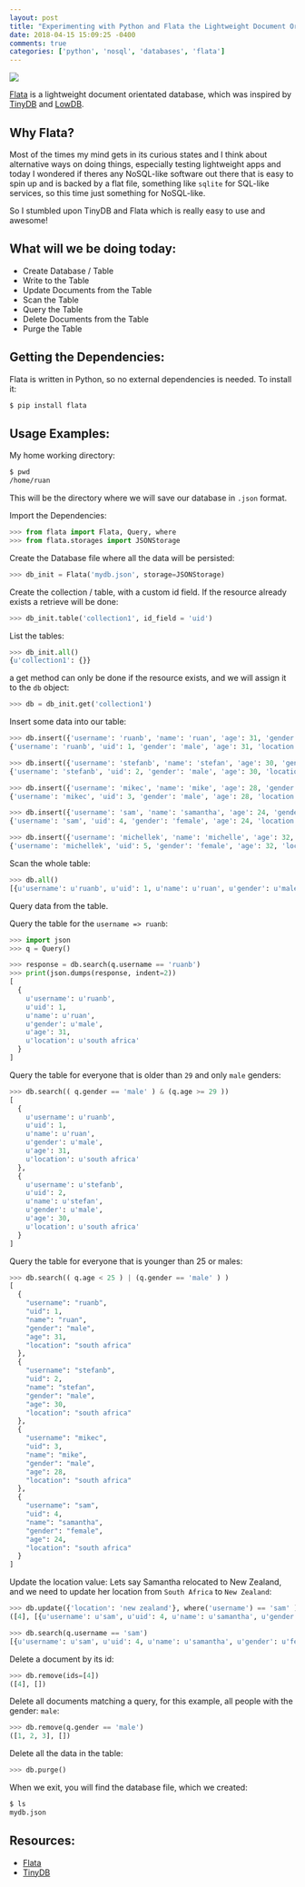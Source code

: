 ```yaml
---
layout: post
title: "Experimenting with Python and Flata the Lightweight Document Orientated Database"
date: 2018-04-15 15:09:25 -0400
comments: true
categories: ['python', 'nosql', 'databases', 'flata'] 
---
```


![](https://i.snag.gy/l298Y7.jpg)

[Flata](https://github.com/harryho/flata) is a lightweight document orientated database, which was inspired by [TinyDB](https://github.com/msiemens/tinydb) and [LowDB](https://github.com/typicode/lowdb).

## Why Flata?

Most of the times my mind gets in its curious states and I think about alternative ways on doing things, especially testing lightweight apps and today I wondered if theres any NoSQL-like software out there that is easy to spin up and is backed by a flat file, something like `sqlite` for SQL-like services, so this time just something for NoSQL-like.

So I stumbled upon TinyDB and Flata which is really easy to use and awesome!

## What will we be doing today:

- Create Database / Table
- Write to the Table
- Update Documents from the Table
- Scan the Table
- Query the Table
- Delete Documents from the Table
- Purge the Table

## Getting the Dependencies:

Flata is written in Python, so no external dependencies is needed. To install it:

```bash
$ pip install flata
```

## Usage Examples:

My home working directory:

```bash
$ pwd
/home/ruan
```

This will be the directory where we will save our database in `.json` format.

Import the Dependencies:

```python
>>> from flata import Flata, Query, where
>>> from flata.storages import JSONStorage
```

Create the Database file where all the data will be persisted:

```python
>>> db_init = Flata('mydb.json', storage=JSONStorage)
```

Create the collection / table, with a custom id field. If the resource already exists a retrieve will be done:

```python
>>> db_init.table('collection1', id_field = 'uid')
```

List the tables:

```python
>>> db_init.all()
{u'collection1': {}}
```

a get method can only be done if the resource exists, and we will assign it to the `db` object:

```python
>>> db = db_init.get('collection1')
``` 

Insert some data into our table:

```python
>>> db.insert({'username': 'ruanb', 'name': 'ruan', 'age': 31, 'gender': 'male', 'location': 'south africa'})
{'username': 'ruanb', 'uid': 1, 'gender': 'male', 'age': 31, 'location': 'south africa', 'name': 'ruan'}

>>> db.insert({'username': 'stefanb', 'name': 'stefan', 'age': 30, 'gender': 'male', 'location': 'south africa'})
{'username': 'stefanb', 'uid': 2, 'gender': 'male', 'age': 30, 'location': 'south africa', 'name': 'stefan'}

>>> db.insert({'username': 'mikec', 'name': 'mike', 'age': 28, 'gender': 'male', 'location': 'south africa'})
{'username': 'mikec', 'uid': 3, 'gender': 'male', 'age': 28, 'location': 'south africa', 'name': 'mike'}

>>> db.insert({'username': 'sam', 'name': 'samantha', 'age': 24, 'gender': 'female', 'location': 'south africa'})
{'username': 'sam', 'uid': 4, 'gender': 'female', 'age': 24, 'location': 'south africa', 'name': 'samantha'}

>>> db.insert({'username': 'michellek', 'name': 'michelle', 'age': 32, 'gender': 'female', 'location': 'south africa'})
{'username': 'michellek', 'uid': 5, 'gender': 'female', 'age': 32, 'location': 'south africa', 'name': 'michelle'}
```

Scan the whole table:

```python
>>> db.all()
[{u'username': u'ruanb', u'uid': 1, u'name': u'ruan', u'gender': u'male', u'age': 31, u'location': u'south africa'}, {u'username': u'stefanb', u'uid': 2, u'name': u'stefan', u'gender': u'male', u'age': 30, u'location': u'south africa'}, {u'username': u'mikec', u'uid': 3, u'name': u'mike', u'gender': u'male', u'age': 28, u'location': u'south africa'}, {u'username': u'sam', u'uid': 4, u'name': u'samantha', u'gender': u'female', u'age': 24, u'location': u'south africa'}, {u'username': u'michellek', u'uid': 5, u'name': u'michelle', u'gender': u'female', u'age': 32, u'location': u'south africa'}]
```

Query data from the table.

Query the table for the `username => ruanb`:

```python
>>> import json
>>> q = Query()

>>> response = db.search(q.username == 'ruanb')
>>> print(json.dumps(response, indent=2))
[
  {
    u'username': u'ruanb', 
    u'uid': 1, 
    u'name': u'ruan', 
    u'gender': u'male', 
    u'age': 31, 
    u'location': u'south africa'
  }
]
```

Query the table for everyone that is older than `29` and only `male` genders:

```python
>>> db.search(( q.gender == 'male' ) & (q.age >= 29 ))
[
  {
    u'username': u'ruanb', 
    u'uid': 1, 
    u'name': u'ruan', 
    u'gender': u'male', 
    u'age': 31, 
    u'location': u'south africa'
  }, 
  {
    u'username': u'stefanb', 
    u'uid': 2, 
    u'name': u'stefan', 
    u'gender': u'male', 
    u'age': 30, 
    u'location': u'south africa'
  }
]
```

Query the table for everyone that is younger than 25 or males:

```python
>>> db.search(( q.age < 25 ) | (q.gender == 'male' ) )
[
  {
    "username": "ruanb",
    "uid": 1,
    "name": "ruan",
    "gender": "male",
    "age": 31,
    "location": "south africa"
  },
  {
    "username": "stefanb",
    "uid": 2,
    "name": "stefan",
    "gender": "male",
    "age": 30,
    "location": "south africa"
  },
  {
    "username": "mikec",
    "uid": 3,
    "name": "mike",
    "gender": "male",
    "age": 28,
    "location": "south africa"
  },
  {
    "username": "sam",
    "uid": 4,
    "name": "samantha",
    "gender": "female",
    "age": 24,
    "location": "south africa"
  }
]
```

Update the location value: Lets say Samantha relocated to New Zealand, and we need to update her location from `South Africa` to `New Zealand`:

```python
>>> db.update({'location': 'new zealand'}, where('username') == 'sam' )
([4], [{u'username': u'sam', u'uid': 4, u'name': u'samantha', u'gender': u'female', u'age': 24, u'location': 'new zealand'}])

>>> db.search(q.username == 'sam')
[{u'username': u'sam', u'uid': 4, u'name': u'samantha', u'gender': u'female', u'age': 24, u'location': u'new zealand'}]
```

Delete a document by its id:

```python
>>> db.remove(ids=[4])
([4], [])
```

Delete all documents matching a query, for this example, all people with the gender: `male`:

```python
>>> db.remove(q.gender == 'male')
([1, 2, 3], [])
```

Delete all the data in the table:

```python
>>> db.purge()
```

When we exit, you will find the database file, which we created:

```bash
$ ls
mydb.json
```

## Resources:

- [Flata](https://github.com/harryho/flata)
- [TinyDB](https://github.com/msiemens/tinydb)
